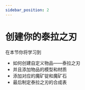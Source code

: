 ```yaml
---
sidebar_position: 2
---
```


# 创建你的泰拉之刃

在本节你将学习到

- 如何创建自定义物品——泰拉之刃
- 并且添加物品的模型和材质
- 添加对应的魔矿锭和魔矿石
- 最后制定泰拉之刃的合成表

